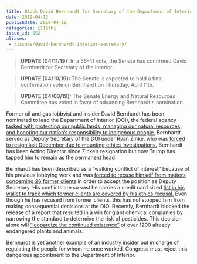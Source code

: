 ```yaml
---
title: Block David Bernhardt for Secretary of the Department of Interior - Confirmed
date: 2019-04-12
publishdate: 2019-04-12
categories: [116th]
issue_id: 552
aliases:
 - /issues/david-bernhardt-interior-secretary/
---
```

>**UPDATE (04/11/19):** In a 56-41 vote, the Senate has confirmed David Bernhardt for Secretary of the Interior. 

>**UPDATE (04/10/19):** The Senate is expected to hold a final confirmation vote on Bernhardt on Thursday, April 11th.

>**UPDATE (04/03/19):** The Senate Energy and Natural Resources Committee has voted in favor of advancing 
Bernhardt's nomination.

Former oil and gas lobbyist and insider David Bernhardt has been nominated to lead the Department of Interior (DOI), the federal agency [tasked with protecting our public lands, managing our natural resources, and honoring our nation’s responsibility to indigenous people.](https://www.doi.gov/whatwedo) Bernhardt served as Deputy Secretary of the DOI under Ryan Zinke, who was [forced to resign last December due to mounting ethics investigations.](https://www.washingtonpost.com/national/health-science/interior-secretary-zinke-resigns-amid-investigations/2018/12/15/481f9104-0077-11e9-ad40-cdfd0e0dd65a_story.html?utm_term=.6270fa353154) Bernhardt has been Acting Director since Zinke’s resignation but now Trump has tapped him to remain as the permanent head. 

Bernhardt has been described as a “walking conflict of interest” because of his previous lobbying work and was [forced to recuse himself from matters concerning 26 former clients](https://www.washingtonpost.com/national/health-science/the-man-behind-the-curtain-interiors-no-2-helps-drive-trumps-agenda/2018/11/18/6403eb4c-e9ff-11e8-b8dc-66cca409c180_story.html?utm_term=.3321a8fc9807) in order to accept the position as Deputy Secretary. His conflicts are so vast he carries a credit card sized [list in his wallet to track which former clients are covered by his ethics recusal.](https://www.washingtonpost.com/national/health-science/the-man-behind-the-curtain-interiors-no-2-helps-drive-trumps-agenda/2018/11/18/6403eb4c-e9ff-11e8-b8dc-66cca409c180_story.html?utm_term=.3321a8fc9807) Even though he has recused from former clients, this has not stopped him from making consequential decisions at the DIO. Recently, Bernhardt blocked the release of a report that resulted in a win for giant chemical companies by narrowing the standard to determine the risk of pesticides. This decision alone will [“jeopardize the continued existence”](https://www.nytimes.com/2019/03/26/us/politics/endangered-species-david-bernhardt.html) of over 1200 already endangered plants and animals. 

Bernhardt is yet another example of an industry insider put in charge of regulating the people for whom he once worked. Congress must reject this dangerous appointment to the Department of Interior.  